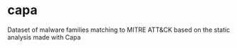 # capa
Dataset of malware families matching to MITRE ATT&amp;CK based on the static analysis made with Capa
